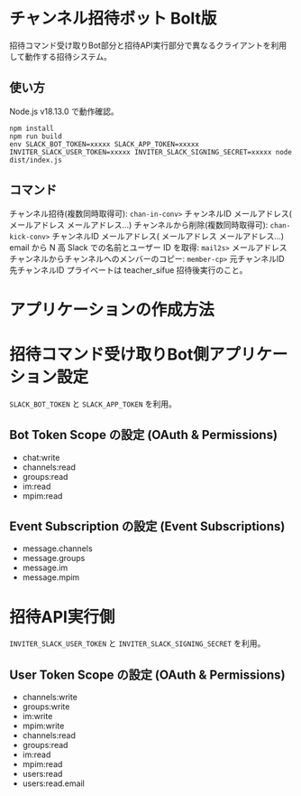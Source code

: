 # チャンネル招待ボット Bolt版
招待コマンド受け取りBot部分と招待API実行部分で異なるクライアントを利用して動作する招待システム。


## 使い方

Node.js v18.13.0 で動作確認。

```
npm install
npm run build
env SLACK_BOT_TOKEN=xxxxx SLACK_APP_TOKEN=xxxxx INVITER_SLACK_USER_TOKEN=xxxxx INVITER_SLACK_SIGNING_SECRET=xxxxx node dist/index.js
```

## コマンド

チャンネル招待(複数同時取得可): `chan-in-conv>` チャンネルID メールアドレス( メールアドレス メールアドレス...)
チャンネルから削除(複数同時取得可): `chan-kick-conv>` チャンネルID メールアドレス( メールアドレス メールアドレス...)
email から N 高 Slack での名前とユーザー ID を取得: `mail2s>` メールアドレス
チャンネルからチャンネルへのメンバーのコピー: `member-cp>` 元チャンネルID 先チャンネルID
プライベートは teacher_sifue 招待後実行のこと。

# アプリケーションの作成方法

# 招待コマンド受け取りBot側アプリケーション設定
`SLACK_BOT_TOKEN` と `SLACK_APP_TOKEN` を利用。

## Bot Token Scope の設定 (OAuth & Permissions)

- chat:write
- channels:read
- groups:read
- im:read
- mpim:read

## Event Subscription の設定 (Event Subscriptions)

- message.channels
- message.groups
- message.im
- message.mpim

# 招待API実行側
`INVITER_SLACK_USER_TOKEN` と `INVITER_SLACK_SIGNING_SECRET` を利用。

## User Token Scope の設定 (OAuth & Permissions)

- channels:write
- groups:write
- im:write
- mpim:write
- channels:read
- groups:read
- im:read
- mpim:read
- users:read
- users:read.email